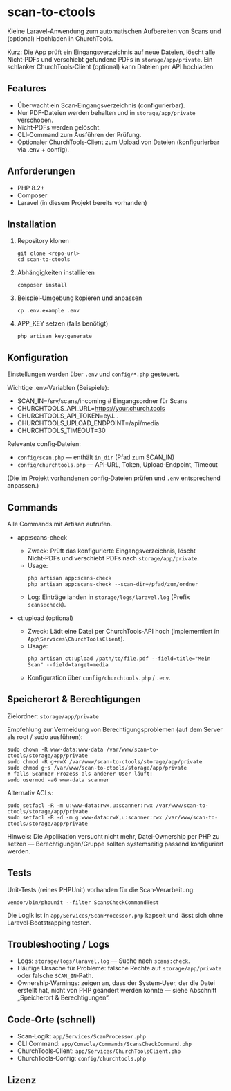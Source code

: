 # scan-to-ctools

Kleine Laravel-Anwendung zum automatischen Aufbereiten von Scans und (optional) Hochladen in ChurchTools.

Kurz: Die App prüft ein Eingangsverzeichnis auf neue Dateien, löscht alle Nicht‑PDFs und verschiebt gefundene PDFs in `storage/app/private`. Ein schlanker ChurchTools‑Client (optional) kann Dateien per API hochladen.

## Features
- Überwacht ein Scan‑Eingangsverzeichnis (configurierbar).
- Nur PDF-Dateien werden behalten und in `storage/app/private` verschoben.
- Nicht‑PDFs werden gelöscht.
- CLI‑Command zum Ausführen der Prüfung.
- Optionaler ChurchTools‑Client zum Upload von Dateien (konfigurierbar via .env + config).

## Anforderungen
- PHP 8.2+
- Composer
- Laravel (in diesem Projekt bereits vorhanden)

## Installation
1. Repository klonen
   ```
   git clone <repo-url>
   cd scan-to-ctools
   ```
2. Abhängigkeiten installieren
   ```
   composer install
   ```
3. Beispiel‑Umgebung kopieren und anpassen
   ```
   cp .env.example .env
   ```
4. APP_KEY setzen (falls benötigt)
   ```
   php artisan key:generate
   ```

## Konfiguration
Einstellungen werden über `.env` und `config/*.php` gesteuert.

Wichtige .env‑Variablen (Beispiele):
- SCAN_IN=/srv/scans/incoming         # Eingangsordner für Scans
- CHURCHTOOLS_API_URL=https://your.church.tools
- CHURCHTOOLS_API_TOKEN=eyJ...
- CHURCHTOOLS_UPLOAD_ENDPOINT=/api/media
- CHURCHTOOLS_TIMEOUT=30

Relevante config‑Dateien:
- `config/scan.php` — enthält `in_dir` (Pfad zum SCAN_IN)
- `config/churchtools.php` — API‑URL, Token, Upload‑Endpoint, Timeout

(Die im Projekt vorhandenen config‑Dateien prüfen und `.env` entsprechend anpassen.)

## Commands
Alle Commands mit Artisan aufrufen.

- app:scans-check
  - Zweck: Prüft das konfigurierte Eingangsverzeichnis, löscht Nicht‑PDFs und verschiebt PDFs nach `storage/app/private`.
  - Usage:
    ```
    php artisan app:scans-check
    php artisan app:scans-check --scan-dir=/pfad/zum/ordner
    ```
  - Log: Einträge landen in `storage/logs/laravel.log` (Prefix `scans:check`).

- ct:upload (optional)
  - Zweck: Lädt eine Datei per ChurchTools‑API hoch (implementiert in `App\Services\ChurchToolsClient`).
  - Usage:
    ```
    php artisan ct:upload /path/to/file.pdf --field=title="Mein Scan" --field=target=media
    ```
  - Konfiguration über `config/churchtools.php` / `.env`.

## Speicherort & Berechtigungen
Zielordner: `storage/app/private`

Empfehlung zur Vermeidung von Berechtigungsproblemen (auf dem Server als root / sudo ausführen):
```
sudo chown -R www-data:www-data /var/www/scan-to-ctools/storage/app/private
sudo chmod -R g+rwX /var/www/scan-to-ctools/storage/app/private
sudo chmod g+s /var/www/scan-to-ctools/storage/app/private
# falls Scanner-Prozess als anderer User läuft:
sudo usermod -aG www-data scanner
```
Alternativ ACLs:
```
sudo setfacl -R -m u:www-data:rwx,u:scanner:rwx /var/www/scan-to-ctools/storage/app/private
sudo setfacl -R -d -m g:www-data:rwX,u:scanner:rwx /var/www/scan-to-ctools/storage/app/private
```

Hinweis: Die Applikation versucht nicht mehr, Datei‑Ownership per PHP zu setzen — Berechtigungen/Gruppe sollten systemseitig passend konfiguriert werden.

## Tests
Unit‑Tests (reines PHPUnit) vorhanden für die Scan‑Verarbeitung:
```
vendor/bin/phpunit --filter ScansCheckCommandTest
```
Die Logik ist in `app/Services/ScanProcessor.php` kapselt und lässt sich ohne Laravel‑Bootstrapping testen.

## Troubleshooting / Logs
- Logs: `storage/logs/laravel.log` — Suche nach `scans:check`.
- Häufige Ursache für Probleme: falsche Rechte auf `storage/app/private` oder falsche `SCAN_IN`‑Path.
- Ownership‑Warnings: zeigen an, dass der System‑User, der die Datei erstellt hat, nicht von PHP geändert werden konnte — siehe Abschnitt „Speicherort & Berechtigungen“.

## Code‑Orte (schnell)
- Scan‑Logik: `app/Services/ScanProcessor.php`
- CLI Command: `app/Console/Commands/ScansCheckCommand.php`
- ChurchTools‑Client: `app/Services/ChurchToolsClient.php`
- ChurchTools‑Config: `config/churchtools.php`

## Lizenz